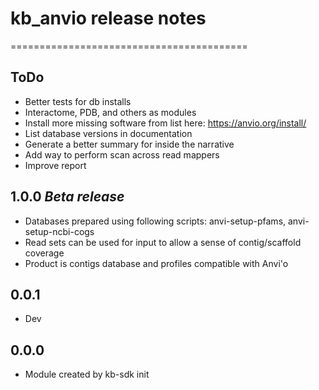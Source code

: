 # kb_anvio release notes
=========================================

ToDo
-----
* Better tests for db installs
* Interactome, PDB, and others as modules
* Install more missing software from list here: https://anvio.org/install/
* List database versions in documentation
* Generate a better summary for inside the narrative
* Add way to perform scan across read mappers
* Improve report

1.0.0 ***Beta release***
-----
* Databases prepared using following scripts: anvi-setup-pfams, anvi-setup-ncbi-cogs
* Read sets can be used for input to allow a sense of contig/scaffold coverage
* Product is contigs database and profiles compatible with Anvi'o

0.0.1
-----
* Dev

0.0.0
-----
* Module created by kb-sdk init
